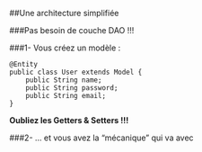 ##Une architecture simplifiée

###Pas besoin de couche DAO !!!

###1- Vous créez un modèle :

	@Entity
	public class User extends Model {
		public String name;
		public String password;
		public String email;
	}

**Oubliez les Getters & Setters !!!**

###2- … et vous avez la “mécanique” qui va avec
